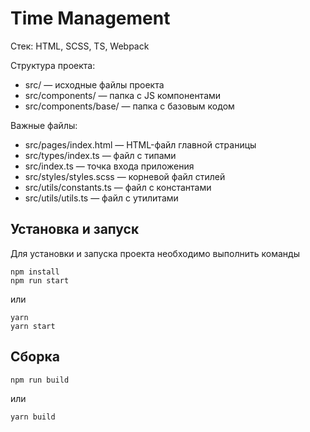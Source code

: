 # Time Management

Стек: HTML, SCSS, TS, Webpack

Структура проекта:
- src/ — исходные файлы проекта
- src/components/ — папка с JS компонентами
- src/components/base/ — папка с базовым кодом

Важные файлы:
- src/pages/index.html — HTML-файл главной страницы
- src/types/index.ts — файл с типами
- src/index.ts — точка входа приложения
- src/styles/styles.scss — корневой файл стилей
- src/utils/constants.ts — файл с константами
- src/utils/utils.ts — файл с утилитами

## Установка и запуск
Для установки и запуска проекта необходимо выполнить команды

```
npm install
npm run start
```

или

```
yarn
yarn start
```
## Сборка

```
npm run build
```

или

```
yarn build
```
<!-- /**
 * https://www.figma.com/design/IrKwKS9VO2dXIPIeUo95uj/coolicons-%7C-Free-Iconset-(Community)?node-id=17102-2265&t=TYjjzY9ot6a0P1Xi-0
 * хранить массив тасок в new map(коллекция)
 * хранить таски в localStorage
 */ -->
